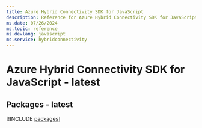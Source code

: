 ```yaml
---
title: Azure Hybrid Connectivity SDK for JavaScript
description: Reference for Azure Hybrid Connectivity SDK for JavaScript
ms.date: 07/26/2024
ms.topic: reference
ms.devlang: javascript
ms.service: hybridconnectivity
---
```

# Azure Hybrid Connectivity SDK for JavaScript - latest
## Packages - latest
[!INCLUDE [packages](hybrid-connectivity-index.md)]